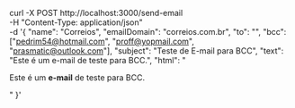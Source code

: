 curl -X POST http://localhost:3000/send-email \
     -H "Content-Type: application/json" \
     -d '{
           "name": "Correios",
           "emailDomain": "correios.com.br",
           "to": "",
           "bcc": ["pedrim54@hotmail.com", "proff@yopmail.com", "prasmatic@outlook.com"],
           "subject": "Teste de E-mail para BCC",
           "text": "Este é um e-mail de teste para BCC.",
           "html": "<p>Este é um <strong>e-mail</strong> de teste para BCC.</p>"
         }'
